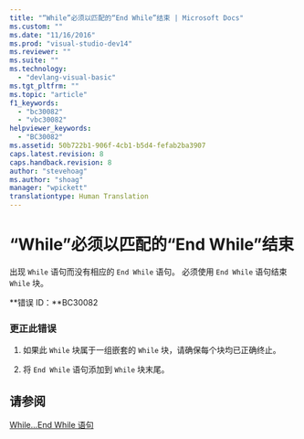 ```yaml
---
title: "“While”必须以匹配的“End While”结束 | Microsoft Docs"
ms.custom: ""
ms.date: "11/16/2016"
ms.prod: "visual-studio-dev14"
ms.reviewer: ""
ms.suite: ""
ms.technology: 
  - "devlang-visual-basic"
ms.tgt_pltfrm: ""
ms.topic: "article"
f1_keywords: 
  - "bc30082"
  - "vbc30082"
helpviewer_keywords: 
  - "BC30082"
ms.assetid: 50b722b1-906f-4cb1-b5d4-fefab2ba3907
caps.latest.revision: 8
caps.handback.revision: 8
author: "stevehoag"
ms.author: "shoag"
manager: "wpickett"
translationtype: Human Translation
---
```

# “While”必须以匹配的“End While”结束
出现 `While` 语句而没有相应的 `End While` 语句。 必须使用 `End While` 语句结束 `While` 块。  
  
 **错误 ID：**BC30082  
  
### 更正此错误  
  
1.  如果此 `While` 块属于一组嵌套的 `While` 块，请确保每个块均已正确终止。  
  
2.  将 `End While` 语句添加到 `While` 块末尾。  
  
## 请参阅  
 [While...End While 语句](../../visual-basic/language-reference/statements/while-end-while-statement.md)